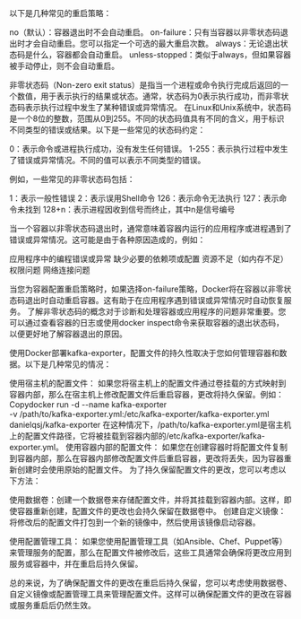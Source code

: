 以下是几种常见的重启策略：

no（默认）：容器退出时不会自动重启。
on-failure：只有当容器以非零状态码退出时才会自动重启。您可以指定一个可选的最大重启次数。
always：无论退出状态码是什么，容器都会自动重启。
unless-stopped：类似于always，但如果容器被手动停止，则不会自动重启。


非零状态码（Non-zero exit status）是指当一个进程或命令执行完成后返回的一个数值，用于表示执行的结果或状态。通常，状态码为0表示执行成功，而非零状态码表示执行过程中发生了某种错误或异常情况。
在Linux和Unix系统中，状态码是一个8位的整数，范围从0到255。不同的状态码值具有不同的含义，用于标识不同类型的错误或结果。以下是一些常见的状态码约定：

0：表示命令或进程执行成功，没有发生任何错误。
1-255：表示执行过程中发生了错误或异常情况。不同的值可以表示不同类型的错误。

例如，一些常见的非零状态码包括：

1：表示一般性错误
2：表示误用Shell命令
126：表示命令无法执行
127：表示命令未找到
128+n：表示进程因收到信号而终止，其中n是信号编号

当一个容器以非零状态码退出时，通常意味着容器内运行的应用程序或进程遇到了错误或异常情况。这可能是由于各种原因造成的，例如：

应用程序中的编程错误或异常
缺少必要的依赖项或配置
资源不足（如内存不足）
权限问题
网络连接问题

当您为容器配置重启策略时，如果选择on-failure策略，Docker将在容器以非零状态码退出时自动重启容器。这有助于在应用程序遇到错误或异常情况时自动恢复服务。
了解非零状态码的概念对于诊断和处理容器或应用程序的问题非常重要。您可以通过查看容器的日志或使用docker inspect命令来获取容器的退出状态码，以便更好地了解容器退出的原因。

使用Docker部署kafka-exporter，配置文件的持久性取决于您如何管理容器和数据。以下是几种常见的情况：

使用宿主机的配置文件：
如果您将宿主机上的配置文件通过卷挂载的方式映射到容器内部，那么在宿主机上修改配置文件后重启容器，更改将持久保留。例如：
Copydocker run -d --name kafka-exporter \
-v /path/to/kafka-exporter.yml:/etc/kafka-exporter/kafka-exporter.yml \
danielqsj/kafka-exporter
在这种情况下，/path/to/kafka-exporter.yml是宿主机上的配置文件路径，它将被挂载到容器内部的/etc/kafka-exporter/kafka-exporter.yml。
使用容器内部的配置文件：
如果您在创建容器时将配置文件复制到容器内部，那么在容器内部修改配置文件后重启容器，更改将丢失，因为容器重新创建时会使用原始的配置文件。
为了持久保留配置文件的更改，您可以考虑以下方法：

使用数据卷：创建一个数据卷来存储配置文件，并将其挂载到容器内部。这样，即使容器重新创建，配置文件的更改也会持久保留在数据卷中。
创建自定义镜像：将修改后的配置文件打包到一个新的镜像中，然后使用该镜像启动容器。


使用配置管理工具：
如果您使用配置管理工具（如Ansible、Chef、Puppet等）来管理服务的配置，那么在配置文件被修改后，这些工具通常会确保将更改应用到服务或容器中，并在重启后持久保留。

总的来说，为了确保配置文件的更改在重启后持久保留，您可以考虑使用数据卷、自定义镜像或配置管理工具来管理配置文件。这样可以确保配置文件的更改在容器或服务重启后仍然生效。
